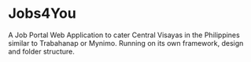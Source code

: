 # Jobs4You
A Job Portal Web Application to cater Central Visayas in the Philippines similar to Trabahanap or Mynimo.
Running on its own framework, design and folder structure.
